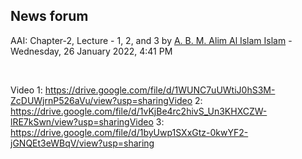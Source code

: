<h2>News forum</h2><a href="https://moodle.cse.buet.ac.bd/user/view.php?id=34&course=650"></a>
AAI: Chapter-2, Lecture - 1, 2, and 3
by <a href="https://moodle.cse.buet.ac.bd/user/view.php?id=34&course=650">A. B. M. Alim Al Islam Islam</a> - Wednesday, 26 January 2022, 4:41 PM


 

Video 1: https://drive.google.com/file/d/1WUNC7uUWtiJ0hS3M-ZcDUWjrnP526aVu/view?usp=sharingVideo 2: https://drive.google.com/file/d/1vKjBe4rc2hivS_Un3KHXCZW-lRE7kSwn/view?usp=sharingVideo 3: https://drive.google.com/file/d/1byUwp1SXxGtz-0kwYF2-jGNQEt3eWBqV/view?usp=sharing<br />






